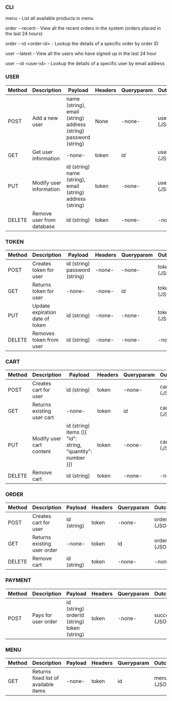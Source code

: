 ### CLI
menu - List all available products in menu

order --recent - View all the recent orders in the system (orders placed in the last 24 hours)

order --id \<order-id> -  Lookup the details of a specific order by order ID

user --latest - View all the users who have signed up in the last 24 hour

user --id \<user-id> - Lookup the details of a specific user by email address
### USER

| Method   | Description               | Payload                                                            | Headers | Queryparam  | Outcome            | Authorization      |
|----------|---------------------------|--------------------------------------------------------------------|---------|-------------|--------------------|--------------------|
| POST     | Add a new user            | name (string), email (string) address (string) password (string)   | None    | -none-      | user (JSON)        | :x:                |
| GET      | Get user information      | -none-                                                             | token   | id          | user (JSON)        | :heavy_check_mark: |
| PUT      | Modify user information   | id (string) name (string), email (string) address (string)         | token   | -none-      | user (JSON)        | :heavy_check_mark: |
| DELETE   | Remove user from database | id (string)                                                        | token   | -none-      | -none-             | :heavy_check_mark: |


### TOKEN

| Method   | Description                     | Payload                                                            | Headers | Queryparam  | Outcome            | Authorization      |
|----------|---------------------------------|--------------------------------------------------------------------|---------|-------------|--------------------|--------------------|
| POST     | Creates token for user          | id (string) password (string)                                      | -none-  | -none-      | token (JSON)       | :x:                |
| GET      | Returns token for user          | -none-                                                             | -none-  | id          | token (JSON)       | :x:                |
| PUT      | Update expiration date of token | id (string)                                                        | -none-  | -none-      | token (JSON)       | :x:                |
| DELETE   | Removes token from user         | id (string)                                                        | -none-  | -none-      | -none-             | :x:                |


### CART

| Method   | Description                | Payload                                                            | Headers | Queryparam  | Outcome            | Authorization      |
|----------|----------------------------|--------------------------------------------------------------------|---------|-------------|--------------------|--------------------|
| POST     | Creates cart for user      | id (string)                                                        | token   | -none-      | cart (JSON)        | :heavy_check_mark: |
| GET      | Returns existing user cart | -none-                                                             | token   | id          | cart (JSON)        | :heavy_check_mark: |
| PUT      | Modify user cart content   | id (string) items ([{ "id": string, "quantity": number }])         | token   | -none-      | cart (JSON)        | :heavy_check_mark: |
| DELETE   | Remove cart                | id (string)                                                        | token   | -none-      | -none-             | :heavy_check_mark: |

### ORDER

| Method   | Description                 | Payload                                                            | Headers | Queryparam  | Outcome            | Authorization      |
|----------|-----------------------------|--------------------------------------------------------------------|---------|-------------|--------------------|--------------------|
| POST     | Creates cart for user       | id (string)                                                        | token   | -none-      | order (JSON)       | :heavy_check_mark: |
| GET      | Returns existing user order | -none-                                                             | token   | id          | order (JSON)       | :heavy_check_mark: |
| DELETE   | Remove cart                 | id (string)                                                        | token   | -none-      | -none-             | :heavy_check_mark: |

### PAYMENT

| Method   | Description                 | Payload                                                            | Headers | Queryparam  | Outcome            | Authorization      |
|----------|-----------------------------|--------------------------------------------------------------------|---------|-------------|--------------------|--------------------|
| POST     | Pays for user order         | id (string) orderId (string) token (string)                        | token   | -none-      | success (JSON)     | :heavy_check_mark: |

### MENU

| Method   | Description                           | Payload                                                            | Headers | Queryparam  | Outcome            | Authorization      |
|----------|---------------------------------------|--------------------------------------------------------------------|---------|-------------|--------------------|--------------------|
| GET      | Returns fixed list of available items | -none-                                                             | token   | id          | menu (JSON)        | :heavy_check_mark: |

